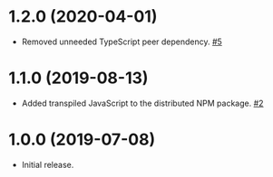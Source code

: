 # 1.2.0 (2020-04-01)

- Removed unneeded TypeScript peer dependency. [#5](https://github.com/blackbaud/skyux-auth-client-factory/pull/5)

# 1.1.0 (2019-08-13)

- Added transpiled JavaScript to the distributed NPM package. [#2](https://github.com/blackbaud/skyux-auth-client-factory/pull/2)

# 1.0.0 (2019-07-08)

- Initial release.